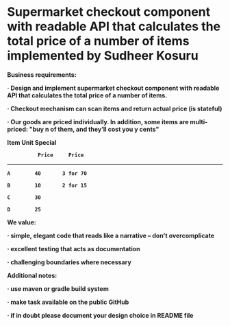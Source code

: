 <b><h1>Supermarket checkout component with readable API that calculates the total price of a number of items implemented by Sudheer Kosuru</h1><b>

Business requirements:

·         Design and implement supermarket checkout component with readable API that calculates the total price of a number of items.

·         Checkout mechanism can scan items and return actual price (is stateful)

·         Our goods are priced individually. In addition, some items are multi-priced: "buy n of them, and they’ll cost you y cents"

 

  Item   Unit      Special

              Price     Price

  --------------------------

    A        40       3 for 70

    B        10       2 for 15

    C        30

    D        25
We value:

·         simple, elegant code that reads like a narrative – don't overcomplicate

·         excellent testing that acts as documentation

·         challenging boundaries where necessary

 
Additional notes:

·         use maven or gradle build system

·         make task available on the public GitHub

·         if in doubt please document your design choice in README file
